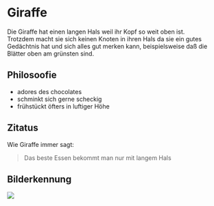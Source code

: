 # Giraffe
Die Giraffe hat einen langen Hals weil ihr Kopf so weit oben ist.  
Trotzdem macht sie sich keinen Knoten in ihren Hals da sie ein gutes Gedächtnis hat 
und sich alles gut merken kann, beispielsweise daß die Blätter oben am grünsten sind.

## Philosoofie
* adores des chocolates
* schminkt sich gerne scheckig
* frühstückt öfters in luftiger Höhe

## Zitatus 
Wie Giraffe immer sagt:
> Das beste Essen bekommt man nur mit langem Hals

## Bilderkennung
<img src="https://commons.wikimedia.org/wiki/Category:Lego_giraffe_(Berlin-Tiergarten)#/media/File:Germany-04374_-_Legoland_(30300930406).jpg"/>

